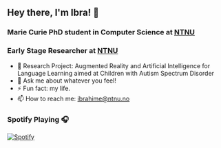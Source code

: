 ## Hey there, I'm Ibra! 👋

### Marie Curie PhD student in Computer Science at [NTNU][ntnu]
### Early Stage Researcher at [NTNU][ntnu]
- 🔭 Research Project: Augmented Reality and Artificial Intelligence for Language Learning aimed at Children with Autism Spectrum Disorder
- 💬 Ask me about whatever you feel!
- ⚡ Fun fact: my life.
- 📫 How to reach me: [ibrahime@ntnu.no](mailto:ibrahime@ntnu.no?subject=[GitHub]%20Source%20Han%20San)

### Spotify Playing 🎧
[![Spotify](https://ibriaco-spotify.ibriaco.vercel.app/api/spotify)](https://open.spotify.com/user/piccoloibra)


[facebook]: https://www.facebook.com/ibriaco/
[instagram]: https://www.instagram.com/ibriaco/
[linkedin]: https://www.linkedin.com/in/ibrahim-el-shemy-5a3582172/
[ntnu]: https://www.ntnu.edu/
